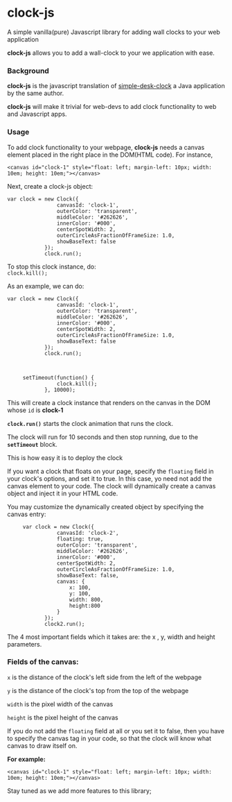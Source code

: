 # clock-js
A simple vanilla(pure) Javascript library for adding wall clocks to your web application

**clock-js** allows you to add a wall-clock to your we application with ease.

### Background
**clock-js** is the javascript translation of [simple-desk-clock](https://github.com/gbenroscience/simple-desk-clock) a Java application by the same author.

**clock-js** will make it trivial for web-devs to add clock functionality to web and Javascript apps.


### Usage

To add clock functionality to your webpage, **clock-js** needs a canvas element placed in the right place in the DOM(HTML code). For instance,

  `<canvas id="clock-1" style="float: left; margin-left: 10px; width: 10em; height: 10em;"></canvas>`

Next, create a clock-js object:

    var clock = new Clock({
                    canvasId: 'clock-1',
                    outerColor: 'transparent',
                    middleColor: '#262626',
                    innerColor: '#000',
                    centerSpotWidth: 2,
                    outerCircleAsFractionOfFrameSize: 1.0,
                    showBaseText: false
                });
                clock.run();



To stop this clock instance, do:<br>
`clock.kill();` <br>



As an example, we can do:


    var clock = new Clock({
                    canvasId: 'clock-1',
                    outerColor: 'transparent',
                    middleColor: '#262626',
                    innerColor: '#000',
                    centerSpotWidth: 2,
                    outerCircleAsFractionOfFrameSize: 1.0,
                    showBaseText: false
                });
                clock.run();



         setTimeout(function() {
                    clock.kill();
                }, 10000);
                
                
                
This will create a clock instance that renders on the canvas in the DOM whose `id` is **clock-1**

**`clock.run()`** starts the clock animation that runs the clock. 

The clock will run for 10 seconds and then stop running, due to the **`setTimeout`** block.

This is how easy it is to deploy the clock

If you want a clock that floats on your page, specify the `floating` field in your clock's options, and set it to true. In this case, yo need not add the canvas element to your code. The clock will dynamically create a canvas object and inject it in your HTML code.

You may customize the dynamically created object by specifying the canvas entry:


         var clock = new Clock({
                    canvasId: 'clock-2',
                    floating: true,
                    outerColor: 'transparent',
                    middleColor: '#262626',
                    innerColor: '#000',
                    centerSpotWidth: 2,
                    outerCircleAsFractionOfFrameSize: 1.0,
                    showBaseText: false,
                    canvas: {
                        x: 100,
                        y: 100,
                        width: 800,
                        height:800
                    }
                });
                clock2.run();

The 4 most important fields which it takes are: the x , y, width and height parameters.

### Fields of the canvas:

`x` is the distance of the clock's left side from the left of the webpage

`y` is the distance of the clock's top from the top of the webpage

`width` is the pixel width of the canvas

`height` is the pixel height of the canvas



If  you do not add the `floating` field at all or you set it to false, then you have to specify the canvas tag in your code, so that the clock will know what canvas to draw itself on.

**For example:**

  `<canvas id="clock-1" style="float: left; margin-left: 10px; width: 10em; height: 10em;"></canvas>`






Stay tuned as we add more features to this library;

